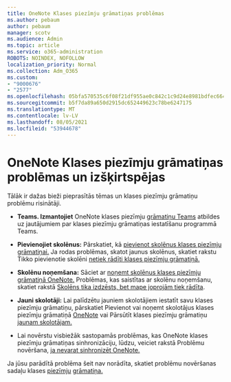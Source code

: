 ```yaml
---
title: OneNote Klases piezīmju grāmatiņas problēmas
ms.author: pebaum
author: pebaum
manager: scotv
ms.audience: Admin
ms.topic: article
ms.service: o365-administration
ROBOTS: NOINDEX, NOFOLLOW
localization_priority: Normal
ms.collection: Adm_O365
ms.custom:
- "9000676"
- "2577"
ms.openlocfilehash: 05bfa570535c6f08f21df955ae0c842c1c9d24e8981bdfec6642c1a1729d68f8
ms.sourcegitcommit: b5f7da89a650d2915dc652449623c78be6247175
ms.translationtype: MT
ms.contentlocale: lv-LV
ms.lasthandoff: 08/05/2021
ms.locfileid: "53944678"
---
```

# <a name="onenote-class-notebook-issues-and-resolutions"></a>OneNote Klases piezīmju grāmatiņas problēmas un izšķirtspējas

Tālāk ir dažas bieži pieprasītās tēmas un klases piezīmju grāmatiņu problēmu risinātāji.

- **Teams. Izmantojiet** OneNote klases piezīmju [grāmatiņu Teams](https://support.office.com/article/bd77f11f-27cd-4d41-bfbd-2b11799f1440) atbildes uz jautājumiem par klases piezīmju grāmatiņas iestatīšanu programmā Teams.

- **Pievienojiet skolēnus:** Pārskatiet, kā [pievienot skolēnus klases piezīmju grāmatiņai.](https://support.office.com/article/149882af-506a-4689-9fee-39309b97aae8) Ja rodas problēmas, skatot jaunus skolēnus, skatiet rakstu Tikko pievienotie skolēni [netiek rādīti klases piezīmju grāmatiņā.](https://support.office.com/article/4da02c45-b435-4af1-921b-51b8ee40e1c9)

- **Skolēnu noņemšana:** Sāciet ar [noņemt skolēnus klases piezīmju grāmatiņā OneNote.](https://support.office.com/article/86dcf019-408f-4de8-8055-eb61f1578c3c) Problēmas, kas saistītas ar skolēnu noņemšanu, skatiet rakstā [Skolēns tika izdzēsts, bet mape joprojām tiek rādīta](https://support.office.com/article/0ed81eaa-c14a-436f-bb6f-ce95f130cc71).

- **Jauni skolotāji:** Lai palīdzētu jauniem skolotājiem iestatīt savu klases piezīmju grāmatiņu, pārskatiet Pievienot vai noņemt skolotājus klases piezīmju grāmatiņā [OneNote](https://support.office.com/article/fdcb870b-49a7-4a14-9ea6-d817f88026f8) vai Pārsūtīt klases piezīmju grāmatiņu [jaunam skolotājam.](https://support.office.com/article/84ef5d4a-0eec-4d5b-bc22-1317bc3b9027)

- Lai novērstu visbiežāk sastopamās problēmas, kas OneNote klases piezīmju grāmatiņas sinhronizāciju, lūdzu, veiciet rakstā Problēmu novēršana, [ja nevarat sinhronizēt OneNote.](https://support.office.com/article/Fix-issues-when-you-can-t-sync-OneNote-299495ef-66d1-448f-90c1-b785a6968d45)

Ja jūsu parādītā problēma šeit nav norādīta, skatiet problēmu novēršanas sadaļu klases [piezīmju](https://support.office.com/article/class-notebook-ee70aff9-52e8-449f-be6a-7cbc1d65eaea#ID0EAABAAA=Manage&ID0EABAAA=Troubleshoot) [grāmatiņa.](https://support.office.com/article/class-notebook-ee70aff9-52e8-449f-be6a-7cbc1d65eaea) 


